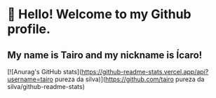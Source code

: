 # 👋 Hello! Welcome to my Github profile.
## My name is Tairo and my nickname is Ícaro!
[![Anurag's GitHub stats](https://github-readme-stats.vercel.app/api?username=tairo pureza da silva)](https://github.com/tairo pureza da silva/github-readme-stats)
